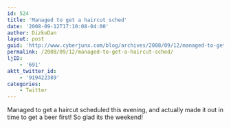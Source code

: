 ```yaml
---
id: 524
title: 'Managed to get a haircut sched'
date: '2008-09-12T17:10:08-04:00'
author: DizkoDan
layout: post
guid: 'http://www.cyberjunx.com/blog/archives/2008/09/12/managed-to-get-a-haircut-sched/'
permalink: /2008/09/12/managed-to-get-a-haircut-sched/
ljID:
    - '691'
aktt_twitter_id:
    - '919422389'
categories:
    - Twitter
---
```


Managed to get a haircut scheduled this evening, and actually made it out in time to get a beer first! So glad its the weekend!